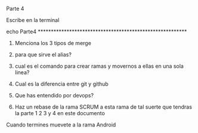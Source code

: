 Parte 4

Escribe en la terminal

echo Parte4 *********************************************************

1. Menciona los 3 tipos de merge

2. para que sirve el alias?

3. cual es el comando para crear ramas y movernos a ellas en una sola linea?

3. Cual es la diferencia entre git y github

4. Que has entendido por devops?

5. Haz un rebase de la rama SCRUM a esta rama
de tal suerte que tendras la parte 1 2 3 y 4 en este documento

Cuando termines muevete a la rama Android

